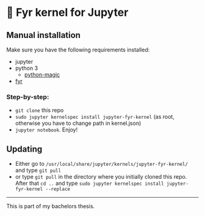 # :city_sunset: Fyr kernel for Jupyter

## Manual installation

Make sure you have the following requirements installed:
* jupyter
* python 3
  * [python-magic](https://pypi.org/project/python-magic/)
* [fyr](https://github.com/vs-ude/fyr)

### Step-by-step:

* `git clone` this repo
* `sudo jupyter kernelspec install jupyter-fyr-kernel` (as root, otherwise you have to change path in kernel.json)
* `jupyter notebook`. Enjoy!

## Updating

* Either go to `/usr/local/share/jupyter/kernels/jupyter-fyr-kernel/` and type `git pull` 
* or type `git pull` in the directory where you initially cloned this repo. After that `cd ..` and type `sudo jupyter kernelspec install jupyter-fyr-kernel --replace`

---

This is part of my bachelors thesis.
